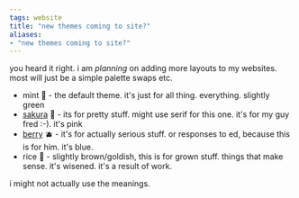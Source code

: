 ```yaml
---
tags: website 
title: "new themes coming to site?"
aliases:
- "new themes coming to site?"
---
```


you heard it right. i am *planning* on adding more layouts to my websites. most will just be a simple palette swaps etc.

- mint 🌱 - the default theme. it's just for all thing. everything. slightly green
- [sakura](sakuraTest) 🌸 - its for pretty stuff. might use serif for this one. it's for my guy fred :-). it's pink
- [berry](berryTest) 🫐 - it's for actually serious stuff. or responses to ed, because this is for him. it's blue.
- rice 🌾 - slightly brown/goldish, this is for grown stuff. things that make sense. it's wisened. it's a result of work.

i might not actually use the meanings.